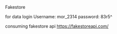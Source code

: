 Fakestore

for data login
Username: mor_2314
password: 83r5^


consuming fakestore api https://fakestoreapi.com/
